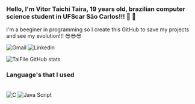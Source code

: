 ### Hello, I'm Vitor Taichi Taira, 19 years old, brazilian computer science student in UFScar São Carlos!!!  🫥  🫥 

 I'm a beeginer in programming so I create this GitHub to save my projects and see my evolution!!! 😎😎😎

![Gmail](https://img.shields.io/badge/Gmail-D14836?style=for-the-badge&logo=gmail&logoColor=white)
![Linkedin](https://www.linkedin.com/in/vitor-taichi-taira-02416b259/)

![TaiFile GitHub stats](https://github-readme-stats.vercel.app/api?username=TaiFile&show_icons=true&theme=dracula)

### Language's that I used
<div style="display: inline_block"><br/>
  <img align= "center" alt="C" src="https://img.shields.io/badge/C-00599C?style=for-the-badge&logo=c&logoColor=white" / >
 <img align= "center" alt="Java Script" src=
 </div>
